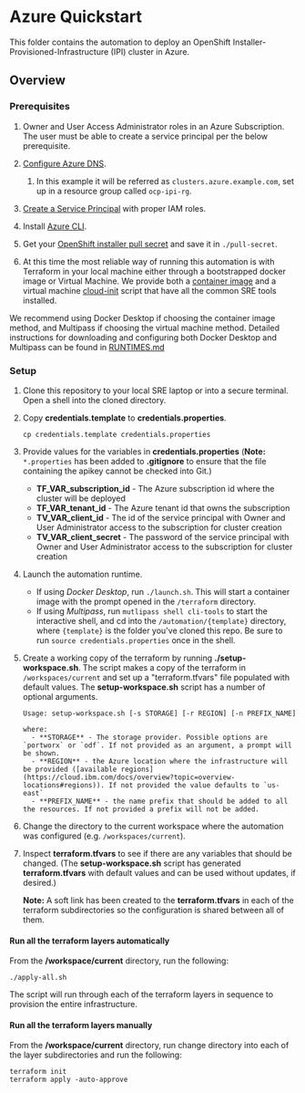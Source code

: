 # Azure Quickstart 

This folder contains the automation to deploy an OpenShift Installer-Provisioned-Infrastructure (IPI) cluster in Azure.

## Overview



### Prerequisites

1. Owner and User Access Administrator roles in an Azure Subscription. The user must be able to create a service principal per the below prerequisite.
1. [Configure Azure DNS](https://github.com/openshift/installer/blob/d0f7654bc4a0cf73392371962aef68cd9552b5dd/docs/user/azure/dnszone.md).
   1. In this example it will be referred as `clusters.azure.example.com`, set up in a resource group called `ocp-ipi-rg`.
2. [Create a Service Principal](https://github.com/openshift/installer/blob/d0f7654bc4a0cf73392371962aef68cd9552b5dd/docs/user/azure/credentials.md) with proper IAM roles.
3. Install [Azure CLI](https://docs.microsoft.com/en-us/cli/azure/install-azure-cli).
4. Get your [OpenShift installer pull secret](https://console.redhat.com/openshift/install/pull-secret) and save it in `./pull-secret`.

2. At this time the most reliable way of running this automation is with Terraform in your local machine either through a bootstrapped docker image or Virtual Machine. We provide both a [container image](https://github.com/cloud-native-toolkit/image-cli-tools) and a virtual machine [cloud-init](https://github.com/cloud-native-toolkit/sre-utilities/blob/main/cloud-init/cli-tools.yaml) script that have all the common SRE tools installed.

We recommend using Docker Desktop if choosing the container image method, and Multipass if choosing the virtual machine method.   Detailed instructions for downloading and configuring both Docker Desktop and Multipass can be found in [RUNTIMES.md](./RUNTIMES.md)

### Setup

1. Clone this repository to your local SRE laptop or into a secure terminal. Open a shell into the cloned directory.
2. Copy **credentials.template** to **credentials.properties**.
    ```shell
    cp credentials.template credentials.properties
    ```
3. Provide values for the variables in **credentials.properties** (**Note:** `*.properties` has been added to **.gitignore** to ensure that the file containing the apikey cannot be checked into Git.)
    - **TF_VAR_subscription_id** - The Azure subscription id where the cluster will be deployed
    - **TF_VAR_tenant_id** - The Azure tenant id that owns the subscription
    - **TV_VAR_client_id** - The id of the service principal with Owner and User Administrator access to the subscription for cluster creation
    - **TV_VAR_client_secret** - The password of the service principal with Owner and User Administrator access to the subscription for cluster creation

4. Launch the automation runtime.
   - If using *Docker Desktop*, run `./launch.sh`. This will start a container image with the prompt opened in the `/terraform` directory.
   - If using *Multipass*, run `mutlipass shell cli-tools` to start the interactive shell, and cd into the `/automation/{template}` directory, where  `{template}` is the folder you've cloned this repo. Be sure to run `source credentials.properties` once in the shell.
5. Create a working copy of the terraform by running **./setup-workspace.sh**. The script makes a copy of the terraform in `/workspaces/current` and set up a "terraform.tfvars" file populated with default values. The **setup-workspace.sh** script has a number of optional arguments.

    ```
    Usage: setup-workspace.sh [-s STORAGE] [-r REGION] [-n PREFIX_NAME]
    
    where:
      - **STORAGE** - The storage provider. Possible options are `portworx` or `odf`. If not provided as an argument, a prompt will be shown.
      - **REGION** - the Azure location where the infrastructure will be provided ([available regions](https://cloud.ibm.com/docs/overview?topic=overview-locations#regions)). If not provided the value defaults to `us-east`
      - **PREFIX_NAME** - the name prefix that should be added to all the resources. If not provided a prefix will not be added.
    ```
6. Change the directory to the current workspace where the automation was configured (e.g. `/workspaces/current`).
7. Inspect **terraform.tfvars** to see if there are any variables that should be changed. (The **setup-workspace.sh** script has generated **terraform.tfvars** with default values and can be used without updates, if desired.)

    **Note:** A soft link has been created to the **terraform.tfvars** in each of the terraform subdirectories so the configuration is shared between all of them. 

#### Run all the terraform layers automatically

From the **/workspace/current** directory, run the following:

```
./apply-all.sh
```

The script will run through each of the terraform layers in sequence to provision the entire infrastructure.

#### Run all the terraform layers manually

From the **/workspace/current** directory, run change directory into each of the layer subdirectories and run the following:

```shell
terraform init
terraform apply -auto-approve
```